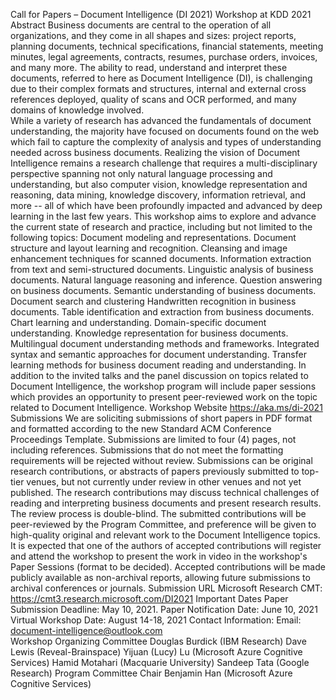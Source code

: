 Call for Papers – Document Intelligence (DI 2021) Workshop at KDD 2021 
Abstract 
Business documents are central to the operation of all organizations, and they come in all shapes and sizes: project reports, planning documents, technical specifications, financial statements, meeting minutes, legal agreements, contracts, resumes, purchase orders, invoices, and many more. The ability to read, understand and interpret these documents, referred to here as Document Intelligence (DI), is challenging due to their complex formats and structures, internal and external cross references deployed, quality of scans and OCR performed, and many domains of knowledge involved.  
While a variety of research has advanced the fundamentals of document understanding, the majority have focused on documents found on the web which fail to capture the complexity of analysis and types of understanding needed across business documents. Realizing the vision of Document Intelligence remains a research challenge that requires a multi-disciplinary perspective spanning not only natural language processing and understanding, but also computer vision, knowledge representation and reasoning, data mining, knowledge discovery, information retrieval, and more -- all of which have been profoundly impacted and advanced by deep learning in the last few years. This workshop aims to explore and advance the current state of research and practice, including but not limited to the following topics: 
Document modeling and representations. 
Document structure and layout learning and recognition. 
Cleansing and image enhancement techniques for scanned documents. 
Information extraction from text and semi-structured documents. 
Linguistic analysis of business documents. 
Natural language reasoning and inference. 
Question answering on business documents. 
Semantic understanding of business documents. 
Document search and clustering 
Handwritten recognition in business documents. 
Table identification and extraction from business documents. 
Chart learning and understanding. 
Domain-specific document understanding. 
Knowledge representation for business documents. 
Multilingual document understanding methods and frameworks. 
Integrated syntax and semantic approaches for document understanding. 
Transfer learning methods for business document reading and understanding. 
In addition to the invited talks and the panel discussion on topics related to Document Intelligence, the workshop program will include paper sessions which provides an opportunity to present peer-reviewed work on the topic related to Document Intelligence. 
Workshop Website 
https://aka.ms/di-2021 
Submissions 
We are soliciting submissions of short papers in PDF format and formatted according to the new Standard ACM Conference Proceedings Template. Submissions are limited to four (4) pages, not including references. Submissions that do not meet the formatting requirements will be rejected without review. 
Submissions can be original research contributions, or abstracts of papers previously submitted to top-tier venues, but not currently under review in other venues and not yet published. The research contributions may discuss technical challenges of reading and interpreting business documents and present research results. 
The review process is double-blind. The submitted contributions will be peer-reviewed by the Program Committee, and preference will be given to high-quality original and relevant work to the Document Intelligence topics. It is expected that one of the authors of accepted contributions will register and attend the workshop to present the work in video in the workshop's Paper Sessions (format to be decided). Accepted contributions will be made publicly available as non-archival reports, allowing future submissions to archival conferences or journals. 
Submission URL 
Microsoft Research CMT: https://cmt3.research.microsoft.com/DI2021 
Important Dates 
Paper Submission Deadline: May 10, 2021. 
Paper Notification Date: June 10, 2021 
Virtual Workshop Date: August 14-18, 2021 
Contact Information: 
Email: document-intelligence@outlook.com  
Workshop Organizing Committee 
Douglas Burdick (IBM Research) 
Dave Lewis (Reveal-Brainspace) 
Yijuan (Lucy) Lu (Microsoft Azure Cognitive Services) 
Hamid Motahari (Macquarie University) 
Sandeep Tata (Google Research) 
Program Committee Chair 
Benjamin Han (Microsoft Azure Cognitive Services) 
